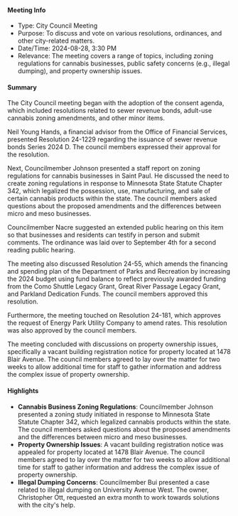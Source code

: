 #### Meeting Info
* Type: City Council Meeting
* Purpose: To discuss and vote on various resolutions, ordinances, and other city-related matters.
* Date/Time: 2024-08-28, 3:30 PM
* Relevance: The meeting covers a range of topics, including zoning regulations for cannabis businesses, public safety concerns (e.g., illegal dumping), and property ownership issues.

#### Summary

The City Council meeting began with the adoption of the consent agenda, which included resolutions related to sewer revenue bonds, adult-use cannabis zoning amendments, and other minor items. 

Neil Young Hands, a financial advisor from the Office of Financial Services, presented Resolution 24-1229 regarding the issuance of sewer revenue bonds Series 2024 D. The council members expressed their approval for the resolution.

Next, Councilmember Johnson presented a staff report on zoning regulations for cannabis businesses in Saint Paul. He discussed the need to create zoning regulations in response to Minnesota State Statute Chapter 342, which legalized the possession, use, manufacturing, and sale of certain cannabis products within the state. The council members asked questions about the proposed amendments and the differences between micro and meso businesses.

Councilmember Nacre suggested an extended public hearing on this item so that businesses and residents can testify in person and submit comments. The ordinance was laid over to September 4th for a second reading public hearing.

The meeting also discussed Resolution 24-55, which amends the financing and spending plan of the Department of Parks and Recreation by increasing the 2024 budget using fund balance to reflect previously awarded funding from the Como Shuttle Legacy Grant, Great River Passage Legacy Grant, and Parkland Dedication Funds. The council members approved this resolution.

Furthermore, the meeting touched on Resolution 24-181, which approves the request of Energy Park Utility Company to amend rates. This resolution was also approved by the council members.

The meeting concluded with discussions on property ownership issues, specifically a vacant building registration notice for property located at 1478 Blair Avenue. The council members agreed to lay over the matter for two weeks to allow additional time for staff to gather information and address the complex issue of property ownership.

#### Highlights

* **Cannabis Business Zoning Regulations**: Councilmember Johnson presented a zoning study initiated in response to Minnesota State Statute Chapter 342, which legalized cannabis products within the state. The council members asked questions about the proposed amendments and the differences between micro and meso businesses.
* **Property Ownership Issues**: A vacant building registration notice was appealed for property located at 1478 Blair Avenue. The council members agreed to lay over the matter for two weeks to allow additional time for staff to gather information and address the complex issue of property ownership.
* **Illegal Dumping Concerns**: Councilmember Bui presented a case related to illegal dumping on University Avenue West. The owner, Christopher Ott, requested an extra month to work towards solutions with the city's help.

